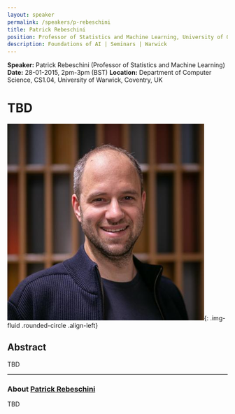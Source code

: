 ```yaml
---
layout: speaker
permalink: /speakers/p-rebeschini
title: Patrick Rebeschini
position: Professor of Statistics and Machine Learning, University of Oxford, UK
description: Foundations of AI | Seminars | Warwick
---
```

**Speaker:** Patrick Rebeschini (Professor of Statistics and Machine Learning)
**Date:** 28-01-2015, 2pm-3pm (BST)
**Location:** Department of Computer Science, CS1.04, University of Warwick, Coventry, UK

# TBD

![Patrick Rebeschini](/assets/img/patrick_r.jpg){: .img-fluid .rounded-circle .align-left}

## Abstract

TBD

---

### About [Patrick Rebeschini](https://www.stats.ox.ac.uk/~rebeschi/)

TBD
